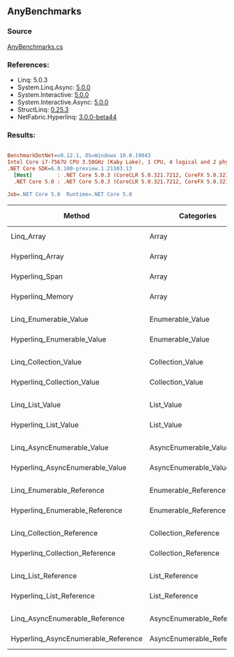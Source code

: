 ﻿## AnyBenchmarks

### Source
[AnyBenchmarks.cs](../NetFabric.Hyperlinq.Benchmarks/Benchmarks/AnyBenchmarks.cs)

### References:
- Linq: 5.0.3
- System.Linq.Async: [5.0.0](https://www.nuget.org/packages/System.Linq.Async/5.0.0)
- System.Interactive: [5.0.0](https://www.nuget.org/packages/System.Interactive/5.0.0)
- System.Interactive.Async: [5.0.0](https://www.nuget.org/packages/System.Interactive.Async/5.0.0)
- StructLinq: [0.25.3](https://www.nuget.org/packages/StructLinq/0.25.3)
- NetFabric.Hyperlinq: [3.0.0-beta44](https://www.nuget.org/packages/NetFabric.Hyperlinq/3.0.0-beta44)

### Results:
``` ini

BenchmarkDotNet=v0.12.1, OS=Windows 10.0.19043
Intel Core i7-7567U CPU 3.50GHz (Kaby Lake), 1 CPU, 4 logical and 2 physical cores
.NET Core SDK=6.0.100-preview.1.21103.13
  [Host]        : .NET Core 5.0.3 (CoreCLR 5.0.321.7212, CoreFX 5.0.321.7212), X64 RyuJIT
  .NET Core 5.0 : .NET Core 5.0.3 (CoreCLR 5.0.321.7212, CoreFX 5.0.321.7212), X64 RyuJIT

Job=.NET Core 5.0  Runtime=.NET Core 5.0  

```
|                              Method |                Categories | Count |      Mean |     Error |    StdDev | Ratio |  Gen 0 | Gen 1 | Gen 2 | Allocated |
|------------------------------------ |-------------------------- |------ |----------:|----------:|----------:|------:|-------:|------:|------:|----------:|
|                          Linq_Array |                     Array |   100 |  9.437 ns | 0.0517 ns | 0.0483 ns |  1.00 |      - |     - |     - |         - |
|                     Hyperlinq_Array |                     Array |   100 |  8.150 ns | 0.0172 ns | 0.0134 ns |  0.86 |      - |     - |     - |         - |
|                      Hyperlinq_Span |                     Array |   100 |  6.555 ns | 0.0123 ns | 0.0115 ns |  0.69 |      - |     - |     - |         - |
|                    Hyperlinq_Memory |                     Array |   100 |  9.220 ns | 0.0099 ns | 0.0093 ns |  0.98 |      - |     - |     - |         - |
|                                     |                           |       |           |           |           |       |        |       |       |           |
|               Linq_Enumerable_Value |          Enumerable_Value |   100 | 20.534 ns | 0.1004 ns | 0.0940 ns |  1.00 | 0.0153 |     - |     - |      32 B |
|          Hyperlinq_Enumerable_Value |          Enumerable_Value |   100 | 12.359 ns | 0.0510 ns | 0.0398 ns |  0.60 |      - |     - |     - |         - |
|                                     |                           |       |           |           |           |       |        |       |       |           |
|               Linq_Collection_Value |          Collection_Value |   100 |  4.819 ns | 0.0133 ns | 0.0118 ns |  1.00 |      - |     - |     - |         - |
|          Hyperlinq_Collection_Value |          Collection_Value |   100 |  4.624 ns | 0.0144 ns | 0.0135 ns |  0.96 |      - |     - |     - |         - |
|                                     |                           |       |           |           |           |       |        |       |       |           |
|                     Linq_List_Value |                List_Value |   100 |  5.722 ns | 0.0235 ns | 0.0220 ns |  1.00 |      - |     - |     - |         - |
|                Hyperlinq_List_Value |                List_Value |   100 |  1.805 ns | 0.0197 ns | 0.0165 ns |  0.32 |      - |     - |     - |         - |
|                                     |                           |       |           |           |           |       |        |       |       |           |
|          Linq_AsyncEnumerable_Value |     AsyncEnumerable_Value |   100 | 66.221 ns | 0.2492 ns | 0.2081 ns |  1.00 | 0.0191 |     - |     - |      40 B |
|     Hyperlinq_AsyncEnumerable_Value |     AsyncEnumerable_Value |   100 | 60.952 ns | 0.1109 ns | 0.0866 ns |  0.92 |      - |     - |     - |         - |
|                                     |                           |       |           |           |           |       |        |       |       |           |
|           Linq_Enumerable_Reference |      Enumerable_Reference |   100 | 18.194 ns | 0.0720 ns | 0.0673 ns |  1.00 | 0.0153 |     - |     - |      32 B |
|      Hyperlinq_Enumerable_Reference |      Enumerable_Reference |   100 | 10.028 ns | 0.0569 ns | 0.0532 ns |  0.55 | 0.0153 |     - |     - |      32 B |
|                                     |                           |       |           |           |           |       |        |       |       |           |
|           Linq_Collection_Reference |      Collection_Reference |   100 |  4.918 ns | 0.0158 ns | 0.0148 ns |  1.00 |      - |     - |     - |         - |
|      Hyperlinq_Collection_Reference |      Collection_Reference |   100 |  1.550 ns | 0.0071 ns | 0.0067 ns |  0.32 |      - |     - |     - |         - |
|                                     |                           |       |           |           |           |       |        |       |       |           |
|                 Linq_List_Reference |            List_Reference |   100 |  5.615 ns | 0.0178 ns | 0.0166 ns |  1.00 |      - |     - |     - |         - |
|            Hyperlinq_List_Reference |            List_Reference |   100 |  1.778 ns | 0.0079 ns | 0.0074 ns |  0.32 |      - |     - |     - |         - |
|                                     |                           |       |           |           |           |       |        |       |       |           |
|      Linq_AsyncEnumerable_Reference | AsyncEnumerable_Reference |   100 | 64.021 ns | 0.1368 ns | 0.1212 ns |  1.00 | 0.0191 |     - |     - |      40 B |
| Hyperlinq_AsyncEnumerable_Reference | AsyncEnumerable_Reference |   100 | 62.809 ns | 0.2885 ns | 0.2409 ns |  0.98 | 0.0191 |     - |     - |      40 B |
